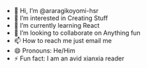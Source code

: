 - 👋 Hi, I’m @araragikoyomi-hsr
- 👀 I’m interested in Creating Stuff
- 🌱 I’m currently learning React
- 💞️ I’m looking to collaborate on Anything fun
- 📫 How to reach me just email me
- 😄 Pronouns: He/Him
- ⚡ Fun fact: I am an avid xianxia reader
<!---
araragikoyomi-hsr/araragikoyomi-hsr is a ✨ special ✨ repository because its `README.md` (this file) appears on your GitHub profile.
You can click the Preview link to take a look at your changes.
--->
